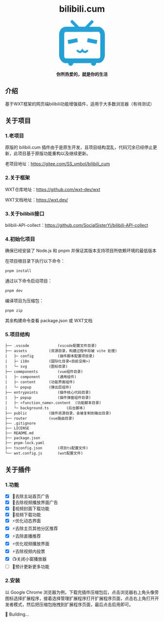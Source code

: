 <div align="center">
	<h1>bilibili.cum</h1>
	<img src="./public/icon/128.png" width="150" align="center" />
	<br/> <br/>
	<strong>你所热爱的，就是你的生活</strong>
</div>

## 介绍

基于WXT框架的网页端bilibili功能增强插件，适用于大多数浏览器（有待测试）

## 关于项目

### 1.老项目

原版的 bilibili.cum 插件由于是原生开发，且项目结构混乱，代码冗余已经停止更新，此项目基于原版功能重构以及继续更新。

老项目地址：https://gitee.com/SS_ymbol/bilibili_cum

### 2.关于框架

WXT仓库地址：https://github.com/wxt-dev/wxt

WXT文档地址：https://wxt.dev/

### 3.关于bilibili接口

bilibili-API-collect：https://github.com/SocialSisterYi/bilibili-API-collect

### 4.初始化项目

确保已经安装了 Node.js 和 pnpm 并保证其版本支持项目所依赖环境的最低版本

在项目根目录下执行以下命令：

```bash
pnpm install
```

通过以下命令启动项目：

```bash
pnpm dev
```

编译项目为压缩包：

```bash
pnpm zip
```

其余构建命令查看 package.json 或 WXT文档

### 5.项目结构

```
├── .vscode 			(vscode配置文件目录)
├── assets 			(资源目录，构建过程中将被 vite 处理)
|   ├─ config 			(插件脚本配置项目录)
|	├─ i18n			(国际化目录<目前没用>)
|   └─ svg			(图标目录)
├── commponents 		(vue组件目录)
|	├─ component		(通用组件)
|	├─ content 		(功能界面组件)
|	└─ popup		(弹出层组件)
├── entrypoints 		(插件核心代码目录)
|   ├─ popup 			(插件弹窗组件目录)
|   ├─ <function_name>.content  (功能脚本目录)
|   └─ background.ts 		(后台脚本)
├── public 			(插件资源目录，会被复制到输出目录)
├── router 			(vue路由目录)
├── .gitignore
├── LICENSE
├── README.md
├── package.json
├── pnpm-lock.yaml
├── tsconfig.json 		(项目ts配置文件)
└── wxt.config.js 		(wxt配置文件)
```

## 关于插件

### 1.功能

- [x] 📌去除主站首页广告
- [x] 📌去除视频播放界面广告
- [x] 📂视频封面下载功能
- [x] 📂视频下载功能
- [x] ⚡️优化动态界面
- [x] ⚡️去除主页其他分区推荐
- [x] ⚡️去除直播推荐
- [x] ⚡️优化视频播放界面
- [x] ⚡️去除视频内投票
- [X] 📺关闭小窗播放器
- [ ] 🚧预计更新更多功能

### 2.安装

以 Google Chrome 浏览器为例，下载完插件压缩包后，点击浏览器右上角头像旁图标选择扩展程序，接着选择管理扩展程序打开扩展程序页面，点击右上角打开开发者模式，然后把压缩包拖拽到扩展程序页面，最后点击启用即可。

🚧 Building...

